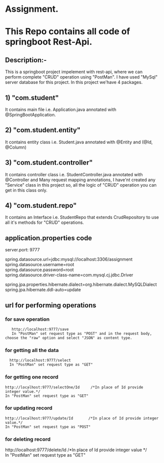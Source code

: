 # Assignment.
# This Repo contains all code of springboot Rest-Api.

## Description:-

This is a springboot project impelement with rest-api, where we can perform complete "CRUD" operation using "PostMan".
I have used "MySql" server database for this project. In this project we'have 4 packages.

## 1) "com.student" 
   It contains main file i.e. Application.java annotated with @SpringBootApplication.
## 2) "com.student.entity" 
   It contains entity class i.e. Student.java annotated with @Entity and (@Id, @Column)
## 3) "com.student.controller"
   It contains controller class i.e. StudentController.java annotated with @Controller and Many request mapping annotations, I have'nt
   created any "Service" class in this project so, all the logic of "CRUD" operation you can get in this class only.
## 4) "com.student.repo"
   It contains an Interface i.e. StudentRepo that extends CrudRepository to use all it's methods for "CRUD" operations.

## application.properties code
server.port: 9777 

spring.datasource.url=jdbc:mysql://localhost:3306/assignment  
spring.datasource.username=root  
spring.datasource.password=root  
spring.datasource.driver-class-name=com.mysql.cj.jdbc.Driver  

spring.jpa.properties.hibernate.dialect=org.hibernate.dialect.MySQLDialect  
spring.jpa.hibernate.ddl-auto=update  

## url for performing operations  
### for save operation   
       http://localhost:9777/save    
       In "PostMan" set request type as "POST" and in the request body, choose the "raw" option and select "JSON" as content type.  
### for getting all the data  
      http://localhost:9777/select  
      In "PostMan" set request type as "GET"  
### for getting one record  
    http://localhost:9777/selectOne/Id     /*In place of Id provide integer value.*/  
    In "PostMan" set request type as "GET"  
### for updating record 
    http://localhost:9777/update/Id       /*In place of Id provide integer value.*/   
    In "PostMan" set request type as "POST"   
    
### for deleting record  
   http://localhost:9777/delete/Id      /*In place of Id provide integer value */    
   In "PostMan" set request type as "GET"  

  
